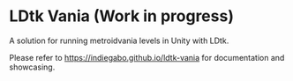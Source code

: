 # LDtk Vania (Work in progress)

A solution for running metroidvania levels in Unity with LDtk.

Please refer to https://indiegabo.github.io/ldtk-vania for documentation and showcasing.
